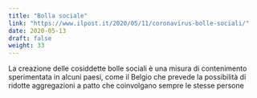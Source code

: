 ```yaml
---
title: "Bolla sociale"
link: "https://www.ilpost.it/2020/05/11/coronavirus-bolle-sociali/"
date: 2020-05-13
draft: false
weight: 33
---
```


La creazione delle cosiddette bolle sociali è una misura di contenimento sperimentata in alcuni paesi, come il Belgio che prevede la possibilità di ridotte aggregazioni a patto che coinvolgano sempre le stesse persone